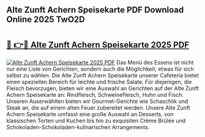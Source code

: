 ## Alte Zunft Achern Speisekarte PDF Download Online 2025 TwO2D

# <h2><a href="http://gcb46of.nevu.top/?p=Alte+Zunft+Achern+Speisekarte">🔗 👉🔴 Alte Zunft Achern Speisekarte 2025 PDF</a></h2>

[![Alte Zunft Achern Speisekarte 2025 PDF](https://i.imgur.com/dBaPXMq.png)](http://gcb46of.nevu.top/?p=Alte+Zunft+Achern+Speisekarte)
Das Menü des Essens ist nicht nur eine Liste von Gerichten, sondern auch die Möglichkeit, etwas für sich selbst zu wählen. Die Alte Zunft Achern Speisekarte unserer Cafeteria bietet einen speziellen Bereich für leichte und frische Salate. Für diejenigen, die Fleisch bevorzugen, bieten wir eine Auswahl an Gerichten auf der Alte Zunft Achern Speisekarte an: Rindfleisch, Schweinefleisch, Huhn und Fisch. Unseren Auserwählten bieten wir Gourmet-Gerichte wie Schaschlik und Steak an, die auf einem alten Feuer zubereitet werden. Unsere Alte Zunft Achern Speisekarte umfasst eine große Auswahl an Desserts, von klassischen Torten und Kuchen bis hin zu exquisiten Crème Brûlée und Schokoladen-Schokoladen-kulinarischen Arrangements.
